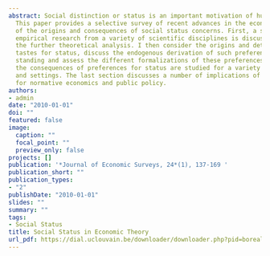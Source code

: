 ```yaml
---
abstract: Social distinction or status is an important motivation of human behaviour.
  This paper provides a selective survey of recent advances in the economic analysis
  of the origins and consequences of social status concerns. First, a selection of
  empirical research from a variety of scientific disciplines is discussed to underpin
  the further theoretical analysis. I then consider the origins and determinants of
  tastes for status, discuss the endogenous derivation of such preferences for relative
  standing and assess the different formalizations of these preferences. Subsequently,
  the consequences of preferences for status are studied for a variety of problems
  and settings. The last section discusses a number of implications of status concerns
  for normative economics and public policy.
authors:
- admin
date: "2010-01-01"
doi: ""
featured: false
image:
  caption: ""
  focal_point: ""
  preview_only: false
projects: []
publication: '*Journal of Economic Surveys, 24*(1), 137-169 '
publication_short: ""
publication_types:
- "2"
publishDate: "2010-01-01"
slides: ""
summary: ""
tags:
- Social Status
title: Social Status in Economic Theory
url_pdf: https://dial.uclouvain.be/downloader/downloader.php?pid=boreal%3A144246&datastream=PDF_01&disclaimer=68067be3a42fd8770db5f88b2621b15d5d23cbdea1a1e6d0a1b432fa4e06819e
---
```


